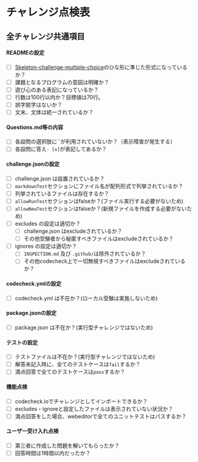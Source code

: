 # チャレンジ点検表

## 全チャレンジ共通項目
#### READMEの設定
- [ ] [Skeleton-challenge-multiple-choice](https://github.com/code-check/skeleton-challenge-multiple-choice/blob/master/README.md)のひな形に準じた形式になっているか？
- [ ] 課題となるプログラムの意図は明確か？
- [ ] 遊び心のある表記になっているか？
- [ ] 行数は100行以内か？目標値は70行。
- [ ] 誤字脱字はないか？
- [ ] 文末、文体は統一されているか？

#### Questions.md等の内容
- [ ] 各設問の選択肢に\`\`が利用されていないか？（表示障害が発生する）
- [ ] 各設問に答え`- [x]`が表記してあるか？

#### challenge.jsonの設定
- [ ] challenge.json は設置されているか？
- [ ] `markdownTest`セクションにファイル名が配列形式で列挙されているか？
- [ ] 列挙されているファイルは存在するか？
- [ ] `allowRunTest`セクションはfalseか？(ファイル実行する必要がないため)
- [ ] `allowNewTest`セクションはfalseか？(新規ファイルを作成する必要がないため)
- [ ] excludes の設定は適切か？
  - [ ] challenge.json はexcludeされているか？
  - [ ] その他受験者から秘匿すべきファイルはexcludeされているか？
- [ ] ignores の設定は適切か？
  - [ ] `INSPECTION.md` 及び `.github/`は除外されているか？
  - [ ] その他codecheck上で一切無視すべきファイルはexcludeされているか？

#### codecheck.ymlの設定
- [ ] codecheck.yml は不在か？(ローカル受験は実施しないため)

#### package.jsonの設定
- [ ] package.json は不在か？(実行型チャレンジではないため)

#### テストの設定
- [ ] テストファイルは不在か？(実行型チャレンジではないため)
- [ ] 解答未記入時に、全てのテストケースは`fail`するか？
- [ ] 満点回答で全てのテストケースは`pass`するか？

#### 機能点検
- [ ] codecheck.ioでチャレンジとしてインポートできるか？
- [ ] excludes・ignoreと設定したファイルは表示されていない状況か？
- [ ] 満点回答をした場合、webeditorで全てのユニットテストはパスするか？

#### ユーザー受け入れ点検
- [ ] 第三者に作成した問題を解いてもらったか？
- [ ] 回答時間は1時間以内だったか？